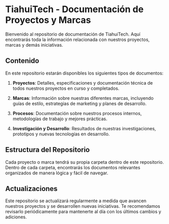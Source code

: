 # TiahuiTech - Documentación de Proyectos y Marcas

Bienvenido al repositorio de documentación de TiahuiTech. Aquí encontrarás toda la información relacionada con nuestros proyectos, marcas y demás iniciativas.

## Contenido

En este repositorio estarán disponibles los siguientes tipos de documentos:

1. **Proyectos**: Detalles, especificaciones y documentación técnica de todos nuestros proyectos en curso y completados.

2. **Marcas**: Información sobre nuestras diferentes marcas, incluyendo guías de estilo, estrategias de marketing y planes de desarrollo.

3. **Procesos**: Documentación sobre nuestros procesos internos, metodologías de trabajo y mejores prácticas.

4. **Investigación y Desarrollo**: Resultados de nuestras investigaciones, prototipos y nuevas tecnologías en desarrollo.

## Estructura del Repositorio

Cada proyecto o marca tendrá su propia carpeta dentro de este repositorio. Dentro de cada carpeta, encontrarás los documentos relevantes organizados de manera lógica y fácil de navegar.

## Actualizaciones

Este repositorio se actualizará regularmente a medida que avancen nuestros proyectos y se desarrollen nuevas iniciativas. Te recomendamos revisarlo periódicamente para mantenerte al día con los últimos cambios y adiciones.

